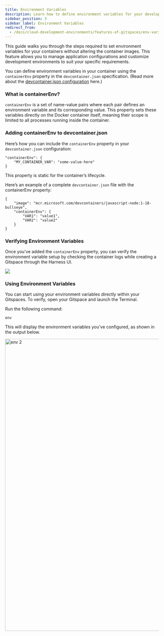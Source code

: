 ```yaml
---
title: Environment Variables
description: Learn how to define environment variables for your development.
sidebar_position: 3
sidebar_label: Environment Variables
redirect_from:
  - /docs/cloud-development-environments/features-of-gitspaces/env-variables
---
```


This guide walks you through the steps required to set environment variables for your containers without altering the container images. This feature allows you to manage application configurations and customize development environments to suit your specific requirements.

You can define environment variables in your container using the ```containerEnv``` property in the ```devcontainer.json``` specification. (Read more about the [devcontainer.json configuration](https://containers.dev/implementors/json_reference) here.)

### What is containerEnv?
```containerEnv``` is a set of name-value pairs where each pair defines an environment variable and its corresponding value. This property sets these variables directly on the Docker container itself, meaning their scope is limited to all processes running inside the container.

### Adding containerEnv to devcontainer.json
Here’s how you can include the ```containerEnv``` property in your ```devcontainer.json``` configuration:
```
"containerEnv": {
    "MY_CONTAINER_VAR": "some-value-here"
}
```
This property is static for the container’s lifecycle. 

Here’s an example of a complete ```devcontainer.json``` file with the containerEnv property:
```
{
    "image": "mcr.microsoft.com/devcontainers/javascript-node:1-18-bullseye",
    "containerEnv": {
        "VAR1": "value1",
        "VAR2": "value2"
    }
}
```

### Verifying Environment Variables
Once you’ve added the ```containerEnv``` property, you can verify the environment variable setup by checking the container logs while creating a Gitspace through the Harness UI.

![](./static/env-var.png)

### Using Environment Variables
You can start using your environment variables directly within your Gitspaces. To verify, open your Gitspace and launch the Terminal.

Run the following command: 

```env```

This will display the environment variables you’ve configured, as shown in the output below.

<img width="958" alt="env 2" src="https://github.com/user-attachments/assets/429d389a-5ee3-4023-9ca3-fd3bc0fac869"/>


